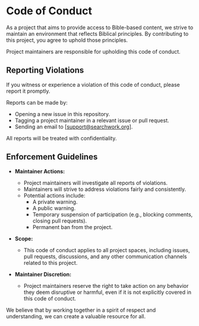 # Code of Conduct

As a project that aims to provide access to Bible-based content, we strive to maintain an environment that reflects Biblical principles. By contributing to this project, you agree to uphold those principles.

Project maintainers are responsible for upholding this code of conduct.

## Reporting Violations

If you witness or experience a violation of this code of conduct, please report it promptly.

Reports can be made by:

- Opening a new issue in this repository.
- Tagging a project maintainer in a relevant issue or pull request.
- Sending an email to [support@searchwork.org].

All reports will be treated with confidentiality.

## Enforcement Guidelines

- **Maintainer Actions:**
  - Project maintainers will investigate all reports of violations.
  - Maintainers will strive to address violations fairly and consistently.
  - Potential actions include:
    - A private warning.
    - A public warning.
    - Temporary suspension of participation (e.g., blocking comments, closing pull requests).
    - Permanent ban from the project.

- **Scope:**
  - This code of conduct applies to all project spaces, including issues, pull requests, discussions, and any other communication channels related to this project.

- **Maintainer Discretion:**
  - Project maintainers reserve the right to take action on any behavior they deem disruptive or harmful, even if it is not explicitly covered in this code of conduct.

We believe that by working together in a spirit of respect and understanding, we can create a valuable resource for all.
